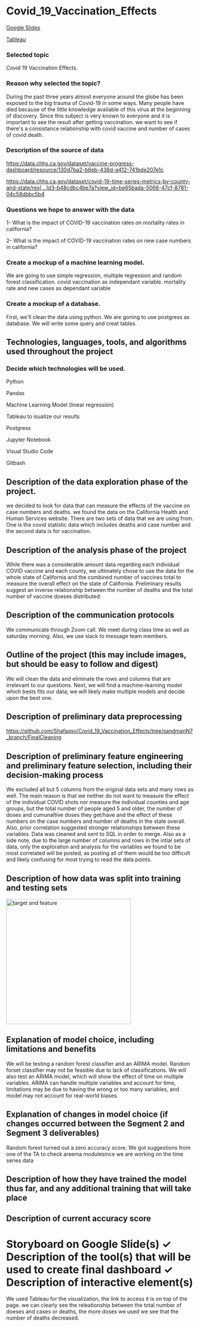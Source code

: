 # Covid_19_Vaccination_Effects

[Google Slides](https://docs.google.com/presentation/d/14EUGGccU_-Y0KGT0b7jSyuWudXkL0MYvW0zuBWmmtB0/edit?usp=sharing)

[Tableau](https://public.tableau.com/app/profile/maryam.rahmani/viz/FinalProjectCovid_19_Vaccination_Effects/Deaths2?publish=yes)

### Selected topic
Covid 19 Vaccination Effects.
### Reason why selected the topic?
During the past three years almost everyone around the globe has been exposed to the big trauma of Covid-19 in some ways. Many people have died because of the little knowledge available of this virus at the beginning of discovery. Since this subject is very known to everyone and it is important to see the result after getting vaccination. we want to see if there's a consistance relationship with covid vaccine and number of cases of covid death.


### Description of the source of data

https://data.chhs.ca.gov/dataset/vaccine-progress-dashboard/resource/130d7ba2-b6eb-438d-a412-741bde207e1c

https://data.chhs.ca.gov/dataset/covid-19-time-series-metrics-by-county-and-state/res[…]d3-b48cdbc4be7a?view_id=be65bada-5066-47cf-8781-04c58dbbc5b4

### Questions we hope to answer with the data
 
 1- What is the impact of COVID-19 vaccination rates on mortality rates in california? 

2- What is the impact of COVID-19 vaccination rates on new case numbers in california?

### Create a mockup of a machine learning model.
We are going to use simple regression, multiple regression and random forest classification.
covid vaccination as independant variable.
mortality rate and new cases as dependant variable
### Create a mockup of a database.
First, we'll clean the data using python. We are goning to use postgress as database. We will write some query and creat tables.

##  Technologies, languages, tools, and algorithms used throughout the project 
### Decide which technologies will be used.

Python

Pandas

Machine Learning Model (linear regression)

Tableau to isualize our results

Postgress

Jupyter Notebook

Visual Studio Code

Gitbash

## Description of the data exploration phase of the project.
we decided to look for data that can measure the effects of the vaccine on case numbers and deaths. we found the data on the California Health and Human Services website. There are two sets of data that we are using from. One is the covid statistic data which includes deaths and case number and the second data is for vaccination.

## Description of the analysis phase of the project
While there was a considerable amount data regarding each individual COVID vaccine and each county, we ultimately chose to use the data for the whole state of California and the combined number of vaccines total to measure the overall effect on the state of California. Preliminary results suggest an inverse relationship between the number of deaths and the total number of vaccine doeses distributed. 


## Description of the communication protocols 
 We communicate through Zoom call. We meet during class time as well as saturday morning. Also, we use slack to message team members.
## Outline of the project (this may include images, but should be easy to follow and digest)
We will clean the data and eliminate the rows and columns that are irrelevant to our questions. Next, we will find a machine-learning model which bests fits our data; we will likely make multiple models and decide upon the best one.

## Description of preliminary data preprocessing

https://github.com/Shafaqsy/Covid_19_Vaccination_Effects/tree/sandmanN7_branch/FinalCleaning

## Description of preliminary feature engineering and preliminary feature selection, including their decision-making process 

We excluded all but 5 columns from the original data sets and many rows as well. The main reason is that we neither do not want to measure the effect of the  individual COVID shots nor measure the individual counties and age groups, but the total number of people aged 5 and older, the number of doses and cumunaltive doses they get/have and the effect of these numbers on the case numbers and number of deaths in the state overall. Also, prior correlation suggested stronger relationships between these variables. Data was cleaned and sent to SQL in order to merge. Also as a side note, due to the large number of columns and rows in the intial sets of data, only the exploration and analysis for the variables we found to be most correlated will be posted, as posting all of them would be too difficult and likely confusing for most trying to read the data points.

## Description of how data was split into training and testing sets

<img width="334" alt="target and feature" src="https://user-images.githubusercontent.com/107155888/200739585-ca9f46dc-d7da-4f84-81b8-0cf31eb669eb.png">


## Explanation of model choice, including limitations and benefits

We will be testing a random forest classifier and an ARIMA model. Random forset classifier may not be feasible due to lack of classifications. We will also test an ARIMA model, which will show the effect of time on multiple variables. ARIMA can handle multiple variables and account for time, limitations may be due to having the wrong or too many variables, and model may not account for real-world biases.

## Explanation of changes in model choice (if changes occurred between the Segment 2 and Segment 3 deliverables)
Random forest turned out a zero accuracy score. We got suggestions from one of the TA to check areema modulesince we are working on the time series data 

## Description of how they have trained the model thus far, and any additional training that will take place

## Description of current accuracy score 



# Storyboard on Google Slide(s) ✓ Description of the tool(s) that will be used to create final dashboard ✓ Description of interactive element(s) 

We used Tableau for the visualization, the link to access it is on top of the page. we can clearly see the releationship between the total number of doeses and cases or deaths, the more doses we used we see that the number of deaths decreased.




